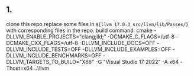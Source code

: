 ## 1.
clone this repo 
replace some files in `${llvm_17.0.3_src/llvm/lib/Passes/}` with corresponding files in the repo. 
build command:
cmake -DLLVM_ENABLE_PROJECTS="clang;lld;" -DCMAKE_C_FLAGS=/utf-8 -DCMAKE_CXX_FLAGS=/utf-8 -DLLVM_INCLUDE_DOCS=OFF -DLLVM_INCLUDE_TESTS=OFF -DLLVM_INCLUDE_EXAMPLES=OFF -DLLVM_INCLUDE_BENCHMARKS=OFF  -DLLVM_TARGETS_TO_BUILD="X86" -G "Visual Studio 17 2022" -A x64 -Thost=x64 ..\llvm
